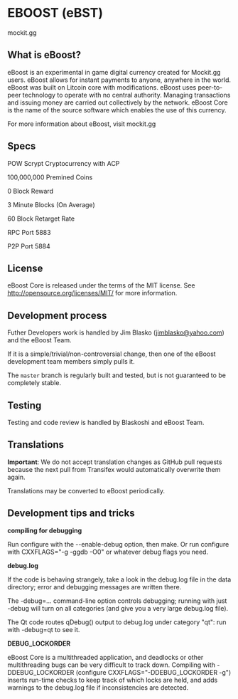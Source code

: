 <a href="http://i.imgur.com/fH1Cqxc.jpg"><img src="http://i.imgur.com/fH1Cqxc.jpg" title="" /></a>


EBOOST (eBST)
===========

mockit.gg

What is eBoost?
----------------

eBoost is an experimental in game digital currency created for Mockit.gg users. 
eBoost allows for instant payments to anyone, anywhere in the world. 
eBoost was built on Litcoin core with modifications.
eBoost uses peer-to-peer technology to operate with no central authority.
Managing transactions and issuing money are carried
out collectively by the network. eBoost Core is the name of the source
software which enables the use of this currency.

For more information about eBoost, visit mockit.gg

Specs
-----
POW Scrypt Cryptocurrency with ACP

100,000,000 Premined Coins  

0 Block Reward

3 Minute Blocks (On Average)

60 Block Retarget Rate

RPC Port 5883

P2P Port 5884


License
-------

eBoost Core is released under the terms of the MIT license.
See http://opensource.org/licenses/MIT/ for more information.

Development process
-------------------

Futher Developers work is handled by Jim Blasko (jimblasko@yahoo.com) and the eBoost Team. 

If it is a simple/trivial/non-controversial change, then one of the eBoost
development team members simply pulls it.

The `master` branch is regularly built and tested, but is not guaranteed to be
completely stable. 

Testing
-------

Testing and code review is handled by Blaskoshi and eBoost Team.


Translations
------------

**Important**: We do not accept translation changes as GitHub pull requests because the next
pull from Transifex would automatically overwrite them again.

Translations may be converted to eBoost periodically.

Development tips and tricks
---------------------------

**compiling for debugging**

Run configure with the --enable-debug option, then make. Or run configure with
CXXFLAGS="-g -ggdb -O0" or whatever debug flags you need.

**debug.log**

If the code is behaving strangely, take a look in the debug.log file in the data directory;
error and debugging messages are written there.

The -debug=... command-line option controls debugging; running with just -debug will turn
on all categories (and give you a very large debug.log file).

The Qt code routes qDebug() output to debug.log under category "qt": run with -debug=qt
to see it.


**DEBUG_LOCKORDER**

eBoost Core is a multithreaded application, and deadlocks or other multithreading bugs
can be very difficult to track down. Compiling with -DDEBUG_LOCKORDER (configure
CXXFLAGS="-DDEBUG_LOCKORDER -g") inserts run-time checks to keep track of which locks
are held, and adds warnings to the debug.log file if inconsistencies are detected.
